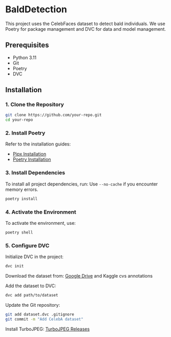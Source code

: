 # BaldDetection

This project uses the CelebFaces dataset to detect bald individuals. We use Poetry for package management and DVC for data and model management.

## Prerequisites

- Python 3.11
- Git
- Poetry
- DVC

## Installation

### 1. Clone the Repository

```bash
git clone https://github.com/your-repo.git
cd your-repo
```

### 2. Install Poetry

Refer to the installation guides:
- [Pipx Installation](https://pipx.pypa.io/stable/installation/)
- [Poetry Installation](https://python-poetry.org/docs/)

### 3. Install Dependencies

To install all project dependencies, run:
Use `--no-cache` if you encounter memory errors.

```bash
poetry install
```

### 4. Activate the Environment

To activate the environment, use:

```bash
poetry shell
```

### 5. Configure DVC

Initialize DVC in the project:

```bash
dvc init
```

Download the dataset from:
[Google Drive](https://drive.google.com/drive/folders/0B7EVK8r0v71pWEZsZE9oNnFzTm8?resourcekey=0-5BR16BdXnb8hVj6CNHKzLg)
and Kaggle cvs annotations

Add the dataset to DVC:

```bash
dvc add path/to/dataset
```

Update the Git repository:

```bash
git add dataset.dvc .gitignore
git commit -m "Add CelebA dataset"
```

Install TurboJPEG:
[TurboJPEG Releases](https://github.com/libjpeg-turbo/libjpeg-turbo/releases)